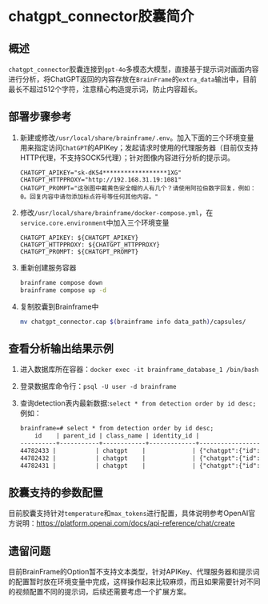 # chatgpt_connector胶囊简介

## 概述

`chatgpt_connector`胶囊连接到`gpt-4o`多模态大模型，直接基于提示词对画面内容进行分析，将ChatGPT返回的内容存放在`BrainFrame`的`extra_data`输出中，目前最长不超过512个字符，注意精心构造提示词，防止内容超长。

## 部署步骤参考

1. 新建或修改`/usr/local/share/brainframe/.env`。加入下面的三个环境变量用来指定访问`ChatGPT`的APIKey；发起请求时使用的代理服务器（目前仅支持HTTP代理，不支持SOCK5代理）；针对图像内容进行分析的提示词。

    ```text
    CHATGPT_APIKEY="sk-dK54******************1XG"
    CHATGPT_HTTPPROXY="http://192.168.31.19:1081"
    CHATGPT_PROMPT="这张图中戴黄色安全帽的人有几个？请使用阿拉伯数字回复，例如：0。回复内容中请勿添加标点符号等任何其他内容。"
    ```

1. 修改`/usr/local/share/brainframe/docker-compose.yml`，在`service.core.environment`中加入三个环境变量

    ```text
    CHATGPT_APIKEY: ${CHATGPT_APIKEY}
    CHATGPT_HTTPPROXY: ${CHATGPT_HTTPPROXY}
    CHATGPT_PROMPT: ${CHATGPT_PROMPT}
    ```

1. 重新创建服务容器

    ```bash
    brainframe compose down
    brainframe compose up -d
    ```

1. 复制胶囊到Brainframe中

    ```bash
    mv chatgpt_connector.cap $(brainframe info data_path)/capsules/
    ```

## 查看分析输出结果示例

1. 进入数据库所在容器：`docker exec -it brainframe_database_1 /bin/bash`
1. 登录数据库命令行：`psql -U user -d brainframe`
1. 查询detection表内最新数据:`select * from detection order by id desc;`例如：

    ```txt
    brainframe=# select * from detection order by id desc;
        id    | parent_id | class_name | identity_id |                      extra_data_json                       |                    coords_json                    | track_id
    ----------+-----------+------------+-------------+------------------------------------------------------------+---------------------------------------------------+----------
    44782433 |           | chatgpt    |             | {"chatgpt":{"id":"chatcmpl-9abTjX2TkMMhwv17NQ0FvGrTKFwwv","object":"chat.completion","created":1718510903,"model":"gpt-4o-2024-05-13","choices":[{"index":0,"message":{"role":"assistant","content":"1"},"logprobs":null,"finish_reason":"stop"}],"usage":{"prompt_tokens":1150,"completion_tokens":1,"total_tokens":1151},"system_fingerprint":"fp_aa87380ac5"}}                                                                                                               | [[0,0],[1920,0],[1920,1080],[0,1080]]             |
    44782432 |           | chatgpt    |             | {"chatgpt":{"id":"chatcmpl-9abTfnufyYTRyUt4m7rZGncERQIPg","object":"chat.completion","created":1718510899,"model":"gpt-4o-2024-05-13","choices":[{"index":0,"message":{"role":"assistant","content":"2"},"logprobs":null,"finish_reason":"stop"}],"usage":{"prompt_tokens":1150,"completion_tokens":1,"total_tokens":1151},"system_fingerprint":"fp_aa87380ac5"}}                                                                                                               | [[0,0],[1920,0],[1920,1080],[0,1080]]             |
    44782431 |           | chatgpt    |             | {"chatgpt":{"id":"chatcmpl-9abTaWEGqbtY4TMUcaBNeFeUAu1gz","object":"chat.completion","created":1718510894,"model":"gpt-4o-2024-05-13","choices":[{"index":0,"message":{"role":"assistant","content":"2"},"logprobs":null,"finish_reason":"stop"}],"usage":{"prompt_tokens":1150,"completion_tokens":1,"total_tokens":1151},"system_fingerprint":"fp_aa87380ac5"}}                                                                                                               | [[0,0],[1920,0],[1920,1080],[0,1080]]             |

    ```

## 胶囊支持的参数配置

目前胶囊支持针对`temperature`和`max_tokens`进行配置，具体说明参考OpenAI官方说明：<https://platform.openai.com/docs/api-reference/chat/create>

## 遗留问题

目前BrainFrame的Option暂不支持文本类型，针对APIKey、代理服务器和提示词的配置暂时放在环境变量中完成，这样操作起来比较麻烦，而且如果需要针对不同的视频配置不同的提示词，后续还需要考虑一个扩展方案。
